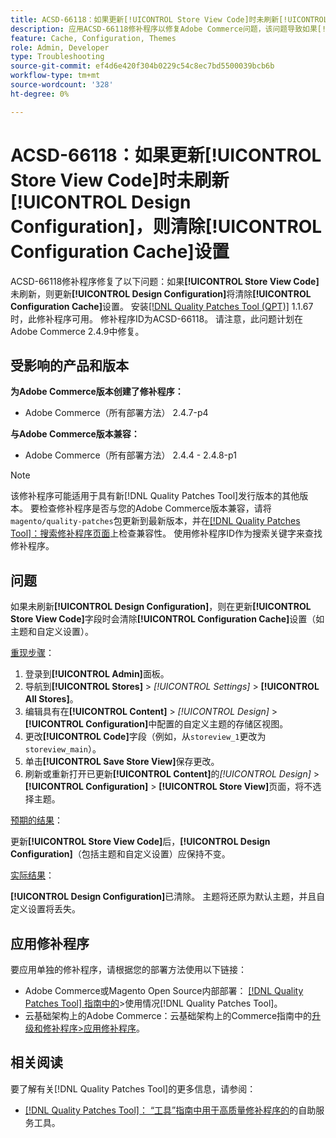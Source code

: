 ```yaml
---
title: ACSD-66118：如果更新[!UICONTROL Store View Code]时未刷新[!UICONTROL Design Configuration]，则清除[!UICONTROL Configuration Cache]设置
description: 应用ACSD-66118修补程序以修复Adobe Commerce问题，该问题导致如果[!UICONTROL Store View Code]未正确刷新，则更新[!UICONTROL Design Configuration]将清除[!UICONTROL Configuration Cache]（主题和自定义设置）。
feature: Cache, Configuration, Themes
role: Admin, Developer
type: Troubleshooting
source-git-commit: ef4d6e420f304b0229c54c8ec7bd5500039bcb6b
workflow-type: tm+mt
source-wordcount: '328'
ht-degree: 0%

---
```



# ACSD-66118：如果更新&#x200B;**[!UICONTROL Store View Code]**&#x200B;时未刷新&#x200B;**[!UICONTROL Design Configuration]**，则清除&#x200B;**[!UICONTROL Configuration Cache]**&#x200B;设置

ACSD-66118修补程序修复了以下问题：如果&#x200B;**[!UICONTROL Store View Code]**&#x200B;未刷新，则更新&#x200B;**[!UICONTROL Design Configuration]**&#x200B;将清除&#x200B;**[!UICONTROL Configuration Cache]**&#x200B;设置。 安装[[!DNL Quality Patches Tool (QPT)]](/help/tools/quality-patches-tool/quality-patches-tool-to-self-serve-quality-patches.md) 1.1.67时，此修补程序可用。 修补程序ID为ACSD-66118。 请注意，此问题计划在Adobe Commerce 2.4.9中修复。

## 受影响的产品和版本

**为Adobe Commerce版本创建了修补程序：**

* Adobe Commerce（所有部署方法） 2.4.7-p4

**与Adobe Commerce版本兼容：**

* Adobe Commerce（所有部署方法） 2.4.4 - 2.4.8-p1

>[!NOTE]
>
>该修补程序可能适用于具有新[!DNL Quality Patches Tool]发行版本的其他版本。 要检查修补程序是否与您的Adobe Commerce版本兼容，请将`magento/quality-patches`包更新到最新版本，并在[[!DNL Quality Patches Tool]：搜索修补程序页面](https://experienceleague.adobe.com/tools/commerce-quality-patches/index.html?lang=zh-Hans)上检查兼容性。 使用修补程序ID作为搜索关键字来查找修补程序。

## 问题

如果未刷新&#x200B;**[!UICONTROL Design Configuration]**，则在更新&#x200B;**[!UICONTROL Store View Code]**&#x200B;字段时会清除&#x200B;**[!UICONTROL Configuration Cache]**&#x200B;设置（如主题和自定义设置）。

<u>重现步骤</u>：

1. 登录到&#x200B;**[!UICONTROL Admin]**&#x200B;面板。
2. 导航到&#x200B;**[!UICONTROL Stores]** > *[!UICONTROL Settings]* > **[!UICONTROL All Stores]**。
3. 编辑具有在&#x200B;**[!UICONTROL Content]** > *[!UICONTROL Design]* > **[!UICONTROL Configuration]**&#x200B;中配置的自定义主题的存储区视图。
4. 更改&#x200B;**[!UICONTROL Code]**&#x200B;字段（例如，从`storeview_1`更改为`storeview_main`）。
5. 单击&#x200B;**[!UICONTROL Save Store View]**&#x200B;保存更改。
6. 刷新或重新打开已更新&#x200B;**[!UICONTROL Content]**&#x200B;的&#x200B;*[!UICONTROL Design]* > **[!UICONTROL Configuration]** > **[!UICONTROL Store View]**&#x200B;页面，将不选择主题。

<u>预期的结果</u>：

更新&#x200B;**[!UICONTROL Store View Code]**&#x200B;后，**[!UICONTROL Design Configuration]**（包括主题和自定义设置）应保持不变。

<u>实际结果</u>：

**[!UICONTROL Design Configuration]**&#x200B;已清除。 主题将还原为默认主题，并且自定义设置将丢失。

## 应用修补程序

要应用单独的修补程序，请根据您的部署方法使用以下链接：

* Adobe Commerce或Magento Open Source内部部署： [[!DNL Quality Patches Tool] 指南中的](/help/tools/quality-patches-tool/usage.md)>使用情况[!DNL Quality Patches Tool]。
* 云基础架构上的Adobe Commerce：云基础架构上的Commerce指南中的[升级和修补程序>应用修补程序](https://experienceleague.adobe.com/docs/commerce-cloud-service/user-guide/develop/upgrade/apply-patches.html?lang=zh-Hans)。

## 相关阅读

要了解有关[!DNL Quality Patches Tool]的更多信息，请参阅：

* [[!DNL Quality Patches Tool]： “工具”指南中用于高质量修补程序的](/help/tools/quality-patches-tool/quality-patches-tool-to-self-serve-quality-patches.md)的自助服务工具。
